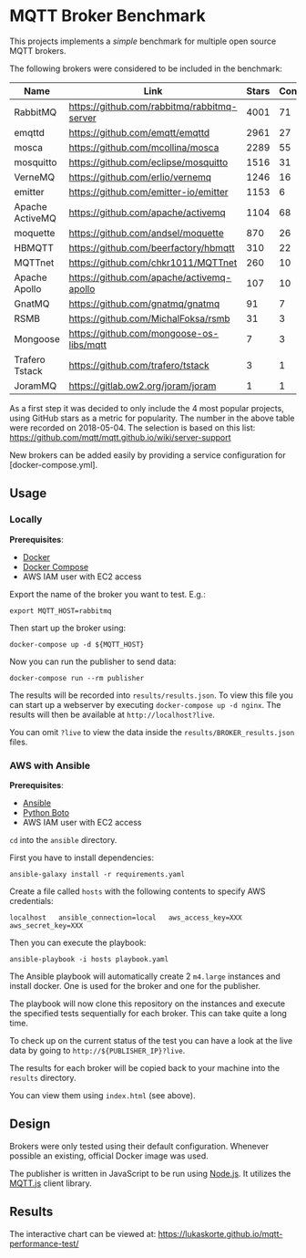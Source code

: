 # MQTT Broker Benchmark

This projects implements a *simple* benchmark for multiple open source MQTT brokers.

The following brokers were considered to be included in the benchmark:

| Name            | Link                                        | Stars | Contributors |
|-----------------|---------------------------------------------|-------|--------------|
| RabbitMQ        | https://github.com/rabbitmq/rabbitmq-server | 4001  | 71           |
| emqttd          | https://github.com/emqtt/emqttd             | 2961  | 27           |
| mosca           | https://github.com/mcollina/mosca           | 2289  | 55           |
| mosquitto       | https://github.com/eclipse/mosquitto        | 1516  | 31           |
| VerneMQ         | https://github.com/erlio/vernemq            | 1246  | 16           |
| emitter         | https://github.com/emitter-io/emitter       | 1153  | 6            |
| Apache ActiveMQ | https://github.com/apache/activemq          | 1104  | 68           |
| moquette        | https://github.com/andsel/moquette          | 870   | 26           |
| HBMQTT          | https://github.com/beerfactory/hbmqtt       | 310   | 22           |
| MQTTnet         | https://github.com/chkr1011/MQTTnet         | 260   | 10           |
| Apache Apollo   | https://github.com/apache/activemq-apollo   | 107   | 10           |
| GnatMQ          | https://github.com/gnatmq/gnatmq            | 91    | 7            |
| RSMB            | https://github.com/MichalFoksa/rsmb         | 31    | 3            |
| Mongoose        | https://github.com/mongoose-os-libs/mqtt    | 7     | 3            |
| Trafero Tstack  | https://github.com/trafero/tstack           | 3     | 1            |
| JoramMQ         | https://gitlab.ow2.org/joram/joram          | 1     | 1            |

As a first step it was decided to only include the 4 most popular projects, using GitHub
stars as a metric for popularity. The number in the above table were recorded on 2018-05-04. The selection is based on this list: https://github.com/mqtt/mqtt.github.io/wiki/server-support

New brokers can be added easily by providing a service configuration for [docker-compose.yml].


## Usage

### Locally

**Prerequisites**:
* [Docker](https://www.docker.com/)
* [Docker Compose](https://docs.docker.com/compose/overview/)
* AWS IAM user with EC2 access

Export the name of the broker you want to test. E.g.:

    export MQTT_HOST=rabbitmq

Then start up the broker using:

    docker-compose up -d ${MQTT_HOST}

Now you can run the publisher to send data:

    docker-compose run --rm publisher

The results will be recorded into `results/results.json`. To view this file you can start up a webserver by executing `docker-compose up -d nginx`. The results will then be available at `http://localhost?live`.

You can omit `?live` to view the data inside the `results/BROKER_results.json` files.


### AWS with Ansible

**Prerequisites**:
* [Ansible](https://www.ansible.com/)
* [Python Boto](https://github.com/boto/boto)
* AWS IAM user with EC2 access

`cd` into the `ansible` directory.

First you have to install dependencies:

    ansible-galaxy install -r requirements.yaml

Create a file called `hosts` with the following contents to specify AWS credentials:

    localhost   ansible_connection=local   aws_access_key=XXX   aws_secret_key=XXX

Then you can execute the playbook:

    ansible-playbook -i hosts playbook.yaml

The Ansible playbook will automatically create 2 `m4.large` instances and install docker.
One is used for the broker and one for the publisher.

The playbook will now clone this repository on the instances and execute the specified tests 
sequentially for each broker. This can take quite a long time.

To check up on the current status of the test you can have a look at the live data by going to
`http://${PUBLISHER_IP}?live`.

The results for each broker will be copied back to your machine into the `results` directory.

You can view them using `index.html` (see above).


## Design

Brokers were only tested using their default configuration. Whenever possible an existing,
official Docker image was used.

The publisher is written in JavaScript to be run using [Node.js](https://nodejs.org).
It utilizes the [MQTT.js](https://github.com/mqttjs/MQTT.js) client library.


## Results

The interactive chart can be viewed at: https://lukaskorte.github.io/mqtt-performance-test/
